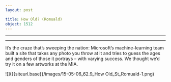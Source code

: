 ```yaml
---
layout: post

title: How Old? (Romuald)
object: 1512
---
```

****

****

It’s the craze that’s sweeping the nation: Microsoft’s machine-learning team built a site that takes any photo you throw at it and tries to guess the ages and genders of those it portrays – with varying success. We thought we’d try it on a few artworks at the MIA.

![]({{siteurl.base}}/images/15-05-06_62.9_How Old_St_Romuald-1.png)
